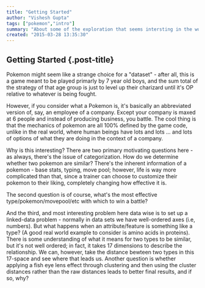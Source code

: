 ```yaml
--- 
title: "Getting Started"
author: "Vishesh Gupta"
tags: ["pokemon","intro"]
summary: "About some of the exploration that seems intersting in the world of pokemon!"
created: "2015-03-28 13:35:30"
--- 
```


## Getting Started {.post-title}

Pokemon might seem like a strange choice for a "dataset" - after all, this is a 
game meant to be played primarly by 7 year old boys, and the sum total of the 
strategy of that age group is just to level up their charizard until it's 
OP relative to whatever is being fought. 

However, if you consider what a Pokemon is, it's basically an abbreviated version
of, say, an employee of a company. Except your company is maxed at 6 people and 
instead of producing business, you battle. The cool thing is that the mechanics
of pokemon are all 100% defined by the game code, unlike in the real world, 
where human beings have lots and lots ... and lots of options of what they are 
doing in the context of a company.

Why is this interesting? There are two primary motivating questions here - as 
always, there's the issue of categorization. How do we determine whether 
two pokemon are similar? There's the inherent information of a pokemon - base stats,
typing, move pool; however, life is way more complicated than that, since a 
trainer can choose to customize their pokemon to their liking, completely changing
how effective it is. 

The second question is of course, what's the most effective type/pokemon/movepool/etc
with which to win a battle? 

And the third, and most interesting problem here data wise is to set up a 
linked-data problem - normally in data sets we have well-ordered axes (i.e, numbers).
But what happens when an attribute/feature is something like a type? (A good real world
example to consider is amino acids in proteins). There is some understanding of what 
it means for two types to be similar, but it's not well ordered; in fact, it takes 
17 dimensions to describe the relationship. We can, however, take the distance bewteen
two types in this 17-space and see where that leads us. Another question is whether
applying a fish eye lens effect through clustering and then using the cluster distances
rather than the raw distances leads to better final results, and if so, why?

